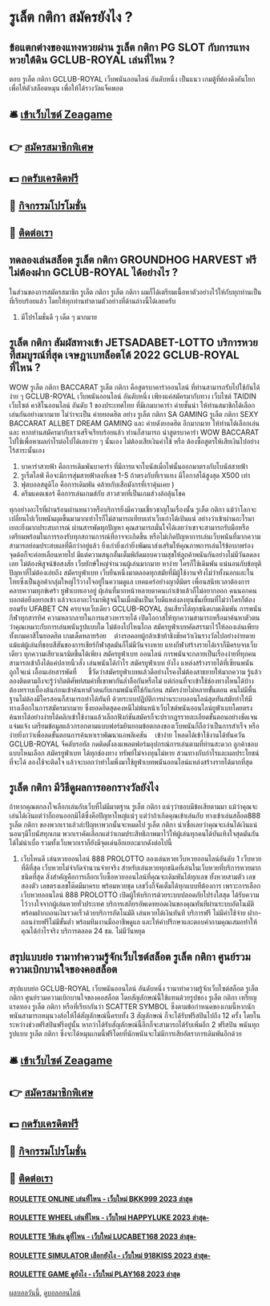 # รูเล็ต กติกา สมัครยังไง ?
## ข้อแตกต่างของแทงหวยผ่าน รูเล็ต กติกา PG SLOT กับการแทงหวยใต้ดิน GCLUB-ROYAL เล่นที่ไหน ?
ตอบ รูเล็ต กติกา GCLUB-ROYAL เว็บพนันออนไลน์ อันดับหนึ่ง เป็นแนว เกมตู้ที่ต้องดึงคันโยกเพื่อให้ตัวสล็อตหมุน เพื่อให้ได้รางวัลแจ็คพอต

## 🛎 [เข้าเว็บไซต์ Zeagame](https://bit.ly/3SdLNi2)
## 👉 [สมัครสมาชิกพิเศษ](https://bit.ly/3SdLNi2)
## 💵 [กดรับเครดิตฟรี](https://bit.ly/3dyRKHj)
## 👑 [กิจกรรมโปรโมชั่น](https://bit.ly/3dyRKHj)
## 📱 [ติดต่อเรา](https://bit.ly/3dyRKHj)

## ทดลองเล่นสล็อต รูเล็ต กติกา GROUNDHOG HARVEST ฟรี ไม่ต้องฝาก GCLUB-ROYAL ได้อย่างไร ?
ในส่วนของการสมัครสมาชิก รูเล็ต กติกา รูเล็ต กติกา ผมก็ได้เตรียมเนื้อหาตัวอย่างไว้ให้กับทุกท่านเป็นที่เรียบร้อยแล้ว โดยให้ทุกท่านทำตามตัวอย่างที่ด้านล่างนี้ได้เลยครับ
1. มีโปรโมชั่นดี ๆ เด็ด ๆ มากมาย

## รูเล็ต กติกา สัมผัสทางเข้า JETSADABET-LOTTO บริการหวยที่สมบูรณ์ที่สุด เจษฎาเบทล็อตโต้ 2022 GCLUB-ROYAL ที่ไหน ?
WOW รูเล็ต กติกา BACCARAT รูเล็ต กติกา คือสูตรบาคาร่าออนไลน์ ที่ท่านสามารถรับไปใช้กันได้ง่าย ๆ GCLUB-ROYAL เว็บพนันออนไลน์ อันดับหนึ่ง เพียงแค่สมัครมากับทาง เว็บไซต์ TAIDIN เว็บไซต์ คาสิโนออนไลน์ อันดับ 1 ของประเทศไทย ที่มีเกมบาคาร่า ค่ายชั้นนำ ให้ท่านสมาชิกได้เลือกเล่นกันอย่างมากมาย ไม่ว่าจะเป็น ค่ายยอดฮิต อย่าง รูเล็ต กติกา SA GAMING รูเล็ต กติกา SEXY BACCARAT ALLBET DREAM GAMING และ ค่ายดังยอดฮิต อีกมากมาย ให้ท่านได้เลือกเล่น และ หากท่านสมัครมากับเราเสร็จเรียบร้อยแล้ว ท่านก็สามารถ นำสูตรบาคาร่า WOW BACCARAT ไปใช้เพื่อหาผลกำไรต่อไปได้เลยง่าย ๆ นั้นเอง ไม่ต้องเสียเงินค่าใช้ หรือ ต้องซื้อสูตรให้เสียเงินไปอย่างไร้สาระนั้นเอง
1. บาคาร่าสายฟ้า คือการเดิมพันบาคาร่า ที่มีการแจกโบนัสเมื่อไพ่นั้นออกมาตรงกับโบนัสสายฟ้า
2. รูเร็ตไลฟ์ คือจะมีการสุ่มสายฟ้าลงที่เลข 1-5 ถ้าตรงกับที่เราแทง มีโอกาสได้สูงสุด X500 เท่า
3. ฟุตบอลสตูดิโอ คือการเดิมพัน คล้ายกับเสือมังกรที่เราคุ้นเคย )
4. ดรีมแคตเชอร์ คือการเล่นเกมส์กับ สาวสวยที่เป็นเกมส์วงล้อลุ้นโชค

ทุกอย่างอะไรที่ผ่านร้อนผ่านหนาวหรือบริการยิ่งมีความเชี่ยวชาญในเรื่องนั้น รูเล็ต กติกา แม้ว่าโลกจะเปลี่ยนไปเว็บพนันผุดขึ้นมามากเท่าไรก็ไม่สามารถเทียบเท่าเว็บเก่าได้เป้นแน่ อย่างว่าเข้าผ่านอะไรมาเยอะยิ่งมากประสบการณ์ ผ่านสารพัดทุกปัญหา คุณสามารถมั่นใจได้เลยว่าเขาจะสามารถรับมือหรือเตรียมพร้อมในการรองรับทุกสถานการณ์ที่อาจจะเกิดขึ้น หรือไม่เกิดปัญหาการเล่นเว็บพนันที่มากความสามารถย่อมประสบผลที่ดีกว่าอยู่แล้ว ยิ่งเก่ายิ่งเก๋ายิ่งพัฒนาส่งเสริมให้คุณภาพการเล่นไร้ข้อบกพร่อง จุดด้อก็จะค่อยเลือนหายไป มีแต่ความสนุกอั้นเต็มพิกัดมอบความสุขให้ลูกค้าพนันกันอย่างไม่มีวันลดลงเลย
ไม่ต้องพิสูจน์ข้อสงสัย เว็บยักษ์ใหญ่จำนวนผู้เล่นมากมาย หาง่าย ใครก็ใช้เดิมพัน แน่นอนกับข้อยุติปัญหาที่ไม่ต้องเอ่ยถึง สมัครยูฟ่าเบท เว็บยืนหนึ่งมาตลอดทุกสมัยที่มีผู้ใช้งานจริงไม่ว่าทั้งนอกและในไทยซึ่งเป็นลูกค้ากลุ่มใหญ่ไว้วางใจอยู่ในความดูแล เทคแคร์อย่างญาติมิตร เพื่อนสนิทเวลาต้องการคลายความทุกข์เศร้า ยูฟ่าเบทเอาอยู่ ผุ้เล่นที่มากหน้าหลายตาคนเก่าเข้าแล้วก็ไม่อยากออก คนนอกคนบอกต่อยิ่งอยากเข้า แล้วจะเอาอะไรมาพิสูจน์ในเมื่อมันเป็นเว็บดีแหล่งลงทุนชั้นเยี่ยมที่ไม่ว่าใครก็ต้องยอมรับ
UFABET CN ครบจบเว็บเดียว GCLUB-ROYAL ลุ้นเสียวได้ทุกชนิดเกมเดิมพัน การพนันกีฬาทุกสารทิศ ความหลากลายในการแสวงหารายได้ เปิดโอกาสให้ทุกความสามารถหรือมาค้นหาตัวตนว่าคุณเหมาะกับการเล่นพนันรูปแบบใด ไม่ต้องไปไหนไกล สมัครยูฟ่าเบทคัดสรรมาไว้ให้ลองเล่นเพียบ ทั้งเกมคาสิโนยอดฮิต เกมเด็ดหลายร้อย    ต่างรอคอยผู้กล้าเข้าท้าชิงชัยคว้าเงินรางวัลไปอย่างง่ายดาย แม้แต่ผู้เล่นที่ชอบสีสันของการเชียร์กีฬาสุดมันก็ไม่มีวันจางหาย แทงกีฬาสร้างรายได้เราก็มีครบจบเว็บเดียว ทุกความเสียวเนรมิตขึ้นได้เพียง สมัครยูฟ่าเบท ออนไลน์ การพนันจะกลายเป็นเรื่องง่ายที่ทุกคนสามารถเข้าถึงได้แค่ปลายนิ้วสั่ง
เล่นพนันได้กำไร สมัครยูฟ่าเบท ยังไง แหล่งสร้างรายได้ที่เซียนพนันถูกใจแน่ เอื้อนเอ่ยสารพัดที่      ชี้วัดว่าสมัครยูฟ่าเบทแล้วดีอย่างไรคงไม่ต้องสาธยายให้มากความ รู้แล้วลองติดตามถึงจะรู้ว่ากิตติศัพท์สมคำที่เขาพากันล่ำลือกันหรือไม่ แต่ก่อนที่จะเข้าใช้ช่องทางไหนได้บ้างต้องทราบเบื้องต้นก่อนเข้าค้นหาตัวตนกับเกมพนันที่ใช่กันก่อน สมัครง่ายไม่หลายขั้นตอน คนไม่มีพื้นฐานไม่ต้องมีใครสอนก็สามารถทำได้ทันที ด้วยระบบปฏิบัติการผ่านระบบออนไลน์สุดทันสมัยทำให้มีทางเลือกในการสมัครมากมาย ซึ่งยอดฮิตสุดคงหนีไม่พ้นหน้าเว็บไซต์พนันออนไลน์ยูฟ่าเบทโดยตรง ค้นหาได้อย่างง่ายได้คลิกเข้าใช้งานแล้วเลือกฟังก์ชันสมัครก็จะปรากฎรรายละเอียดขั้นตอนอย่างชัดเจนแจ่มแจ้ง เตรียมข้อมูลแล้วกรอกตามแบบฟอร์มยินยอมข้อตกลงของเว็บพนันก็ถือว่าเป็นการสำเร็จ หรือง่ายยิ่งกว่าเพื่อลดขั้นตอนการค้นหาเราพัฒนาแอพลิเคชัน    เข้าง่าย โหลดได้เข้าใช้งานได้ทันควัน GCLUB-ROYAL จีคลับรอยัล กดติดตั้งลงแพลตฟอร์มอุปกรณ์การเล่นตามที่ท่านสะดวก ลูกค้าชอบแบบไหนเลือก สมัครยูฟ่าเบท ได้ทุกช่องทาง ทรัพย์ไม่จางทุนไม่หาย สวนทางกับกำไรและผลประโยชน์ที่จะได้ ลองใช้จะติดใจ แล้วจะบอกว่าทำไมพึ่งมาใช้ยูฟ่าเบทพนันออนไลน์แหล่งสร้างรายได้มากที่สุด

## รูเล็ต กติกา มีวิธีดูผลการออกรางวัลยังไง
ถ้าหากคุณตกลงใจเลือกเล่นกับเว็บที่ไม่มีมาตฐาน รูเล็ต กติกา แน่ๆว่าชอบมีข้อเสียตามมา แม้ว่าคุณจะเล่นได้เงินแต่ว่าก็ถอนออกมิได้ซึ่งคือปัญหาใหญ่แน่ๆ แต่ว่าถ้าเกิดคุณเข้าเล่นกับ ทางเข้าเล่นสล็อต888 รูเล็ต กติกา ของพวกเราแล้วล่ะปัญหาพวกนั้นจะหมดไป รูเล็ต กติกา น่าเชื่อเลยว่าคุณจะเล่นได้เงินแน่นอนๆมีโบนัสทุกเกม พวกเราคัดเลือกแต่ว่าเกมประสิทธิภาพมาไว้ให้ผู้เล่นทุกคนได้บันเทิงใจสุดมันกันได้ไม่น่าเบื่อ รวมทั้งเว็บพวกเราก็ยังมีจุดเด่นอีกเยอะมากดังต่อไปนี้
1. เว็บไหนดี เล่นหวยออนไลน์ 888 PROLOTTO ลองเล่นหวยเว็บหวยออนไลน์อันดับ 1 เว็บหวยที่ดีที่สุด เว็บหวยไม่จำกัดจำนวนจ่ายจริง สำหรับเล่นหวยทุกชนิดที่เล่นในเว็บหวยที่บริการหวยมากชนิดที่สุด สิ่งสำคัญคือการเลือกเว็บซื้อหวยออนไลน์ที่คุณจะเดิมพันได้ทุกเลข ทั้งหวยสามตัว เลขสองตัว เลขตรงเลขโต๊ดมีมาครบ พร้อมหวยชุด เลขวิ่งก็จัดเต็มได้ทุกแบบทีต้องการ เพราะการเลือกเว็บหวยออนไลน์ 888 PROLOTTO เปิดผู้ให้บริการด้วยระบบปลอดภัยโปร่งใสสุด ได้รับความไว้วางใจจากผู้เล่นหวยทั่วประเทศ บริการเสถียรอัพเดทยอดเงินของคุณทันทีผ่านระบบอัตโนมัติ พร้อมฝากถอนเงินรวดเร็วด้วยบริการอัตโนมัติ เล่นหวยได้เงินทันที บริการฟรี ไม่มีค่าใช้จ่าย ฝาก-ถอนง่ายฟรีไม่มีขั้นต่ำ พร้อมทีมงานมืออาชีพดูแล และให้คำปรึกษาและตอบคำถามคุณเสมอทำให้คุณได้กำไรจริง บริการตลอด 24 ชม. ไม่มีวันหยุด

## สรุปแบบย่อ รามาทำความรู้จักเว็บไซต์สล็อต รูเล็ต กติกา ศูนย์รวมความเบิกบานใจของคอสล็อต
สรุปแบบย่อ GCLUB-ROYAL เว็บพนันออนไลน์ อันดับหนึ่ง รามาทำความรู้จักเว็บไซต์สล็อต รูเล็ต กติกา ศูนย์รวมความเบิกบานใจของคอสล็อต โดยสัญลักษณ์นี้ใช้แทนด้วยรูปของ รูเล็ต กติกา เหรียญแรดทอง รูเล็ต กติกา หรือที่เรียกกันว่า SCATTER SYMBOL ซึ่งตามข้อกำหนดของเกมนี้หากนักพนันสามารถหมุนวงล้อให้ได้สัญลักษณ์นี้ครบทั้ง 3 สัญลักษณ์ ก็จะได้รับฟรีสปินไปถึง 12 ครั้ง โดยในระหว่างช่วงฟรีสปินฟรีอยู่นั้น หากว่าได้รับสัญลักษณ์นี้อีกก็จะสามารถได้รับเพิ่มอีก 2 ฟรีสปิน พนันทุกรูปแบบ รูเล็ต กติกา ซึ่งจะได้หมุนเกมนี้ฟรีโดยที่นักพนันจะไม่มีการเสียอัตราการเดิมพันอีกด้วย

## 🛎 [เข้าเว็บไซต์ Zeagame](https://bit.ly/3SdLNi2)
## 👉 [สมัครสมาชิกพิเศษ](https://bit.ly/3SdLNi2)
## 💵 [กดรับเครดิตฟรี](https://bit.ly/3dyRKHj)
## 👑 [กิจกรรมโปรโมชั่น](https://bit.ly/3dyRKHj)
## 📱 [ติดต่อเรา](https://bit.ly/3dyRKHj)

#### [ROULETTE ONLINE เล่นที่ไหน - เว็บใหม่ BKK999 2023 ล่าสุด](https://atom.io/themes/roulette%20online%20เล่นที่ไหน%20-%20เว็บใหม่%20bkk999%202023%20ล่าสุด)
#### [ROULETTE WHEEL เล่นที่ไหน - เว็บใหม่ HAPPYLUKE 2023 ล่าสุด-](https://atom.io/themes/roulette%20wheel%20เล่นที่ไหน%20-%20เว็บใหม่%20happyluke%202023%20ล่าสุด-)
#### [ROULETTE วิธีเล่น ดูที่ไหน - เว็บใหม่ LUCABET168 2023 ล่าสุด-](https://atom.io/themes/roulette%20วิธีเล่น%20ดูที่ไหน%20-%20เว็บใหม่%20lucabet168%202023%20ล่าสุด-)
#### [ROULETTE SIMULATOR เลือกยังไง - เว็บใหม่ 918KISS 2023 ล่าสุด-](https://atom.io/themes/roulette%20simulator%20เลือกยังไง%20-%20เว็บใหม่%20918kiss%202023%20ล่าสุด-)
#### [ROULETTE GAME ดูยังไง - เว็บใหม่ PLAY168 2023 ล่าสุด](https://atom.io/themes/roulette%20game%20ดูยังไง%20-%20เว็บใหม่%20play168%202023%20ล่าสุด)

[ผลบอลวันนี้](https://siamsport.tv "ผลบอลวันนี้"), [ดูบอลออนไลน์](https://siamsport.tv/ดูบอลสด "ดูบอลออนไลน์")
